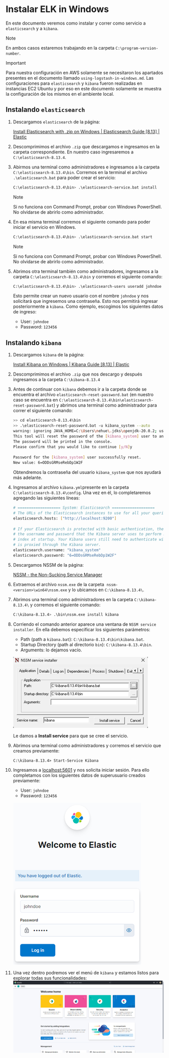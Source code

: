# Instalar ELK in Windows

En este documento veremos como instalar y correr como servicio a `elasticsearch` y a `kibana`.

> [!NOTE]
> En ambos casos estaremos trabajando en la carpeta `C:\program-version-number`.

> [!IMPORTANT]  
> Para nuestra configuración en AWS solamente se necesitaron los apartados presentes en el documento llamado `using-logstash-in-windows.md`. Las configuraciones para `elasticsearch` y `kibana` fueron realizadas en instancias EC2 Ubuntu y por eso en este documento solamente se muestra la configuración de los mismos en el ambiente local.

## Instalando `elasticsearch`

1. Descargamos `elasticsearch` de la página:
    
    [Install Elasticsearch with .zip on Windows | Elasticsearch Guide [8.13] | Elastic](https://www.elastic.co/guide/en/elasticsearch/reference/8.13/zip-windows.html)
    
2. Descomprimimos el archivo `.zip` que descargamos e ingresamos en la carpeta correspondiente. En nuestro caso ingresaremos a `C:\elasticsearch-8.13.4`.
3. Abirmos una terminal como administradores e ingresamos a la carpeta `C:\elasticsearch-8.13.4\bin`. Corremos en la terminal el archivo `.\elasticsearch.bat` para poder crear el servicio:
    
    ```bash
    C:\elasticsearch-8.13.4\bin> .\elasticsearch-service.bat install
    ```
    > [!NOTE]  
    > Si no funciona con Command Prompt, probar con Windows PowerShell. No olvidarse de abrirlo como administrador.

4. En esa misma terminal corremos el siguiente comando para poder iniciar el servicio en Windows.
    ```bash
    C:\elasticsearch-8.13.4\bin> .\elasticsearch-service.bat start
    ```
    > [!NOTE]  
    > Si no funciona con Command Prompt, probar con Windows PowerShell. No olvidarse de abrirlo como administrador.

5. Abrimos otra terminal también como administradores, ingresamos a la carpeta `C:\elasticsearch-8.13.4\bin` y corremos el siguiente comando:
    
    ```bash
    C:\elasticsearch-8.13.4\bin> .\elasticsearch-users useradd johndoe -r superuser
    ```
    
    Esto permite crear un nuevo usuario con el nombre `johndoe` y nos solicitará que ingresemos una contraseña. Esto nos permitirá ingresar posteriormente a `kibana`. Como ejemplo, escogimos los siguientes datos de ingreso:
    
    - User: `johndoe`
    - Password: `123456`

## Instalando `kibana`

1. Descargamos `kibana` de la página:
    
    [Install Kibana on Windows | Kibana Guide [8.13] | Elastic](https://www.elastic.co/guide/en/kibana/current/windows.html#windows-enroll)
    
2. Descomprimimos el archivo `.zip` que nos descargo y después ingresamos a la carpeta `C:\kibana-8.13.4`
3. Antes de continuar con `kibana` debemos ir a la carpeta donde se encuentra el archivo `elasticsearch-reset-password.bat` (en nuestro caso se encuentra en `C:\elasticsearch-8.13.4\bin\elasticsearch-reset-password.bat`) y abrimos una terminal como administrador para correr el siguiente comando:
    
    ```bash
    >> cd elasticsearch-8.13.4\bin
    >> .\elasticsearch-reset-password.bat -u kibana_system --auto
    warning: ignoring JAVA_HOME=C:\Users\nehue\.jdks\openjdk-20.0.2; using bundled JDK
    This tool will reset the password of the [kibana_system] user to an autogenerated value.
    The password will be printed in the console.
    Please confirm that you would like to continue [y/N]y
    
    Password for the [kibana_system] user successfully reset.
    New value: 6=ODDsGRMseRebDp1W2F
    ```
    
    Obtendremos la contraseña del usuario `kibana_system` que nos ayudará más adelante.
    
4. Ingresamos al archivo `kibana.yml`presente en la carpeta `C:\elasticsearch-8.13.4\config`. Una vez en él, lo completaremos agregando las siguientes líneas:
    
    ```bash
    # =================== System: Elasticsearch ===================
    # The URLs of the Elasticsearch instances to use for all your queries.
    elasticsearch.hosts: ["http://localhost:9200"]

    # If your Elasticsearch is protected with basic authentication, these settings provide
    # the username and password that the Kibana server uses to perform maintenance on the Kibana
    # index at startup. Your Kibana users still need to authenticate with Elasticsearch, which
    # is proxied through the Kibana server.
    elasticsearch.username: "kibana_system"
    elasticsearch.password: "6=ODDsGRMseRebDp1W2F"
    ```
 
5. Descargamos NSSM de la página:
    
    [NSSM - the Non-Sucking Service Manager](https://nssm.cc/download)
    
6. Extraemos el archivo `nssm.exe` de la carpeta  `nssm-<version>\win64\nssm.exe` y lo ubicamos en `C:\kibana-8.13.4\`.
7. Abrimos una terminal como administradores en la carpeta `C:\kibana-8.13.4\` y corremos el siguiente comando:
   
    ```bash
    C:\kibana-8.13.4> .\bin\nssm.exe install kibana
    ```
8. Corriendo el comando anterior aparece una ventana de `NSSM service installer`. En ella debemos especificar los siguientes parámetros:
    - Path (path a `kibana.bat`): `C:\kibana-8.13.4\bin\kibana.bat`.
    - Startup Directory (path al directorio `bin`): `C:\kibana-8.13.4\bin`.
    - Arguments: lo dejamos vacío.
  
    ![instaling-kibana-in-windows-nssm](../img/instaling-kibana-in-windows-nssm.png)
        
    
    Le damos a **Install service** para que se cree el servicio.

9. Abrimos una terminal como administradores y corremos el servicio que creamos previamente:
    
    ```text
    C:\kibana-8.13.4> Start-Service Kibana
    ```

10. Ingresamos a [localhost:5601](https://localhost:5601) y nos solicita iniciar sesión. Para ello completamos con los siguientes datos de superusuario creados previamente:
    - User: `johndoe`
    - Password: `123456`
    
    ![instaling-kibana-in-windows-1](../img/instaling-kibana-in-windows-1.png)
11. Una vez dentro podremos ver el menú de `kibana` y estamos listos para explorar todas sus funcionalidades:
    ![instaling-kibana-in-windows-2](../img/instaling-kibana-in-windows-2.png)